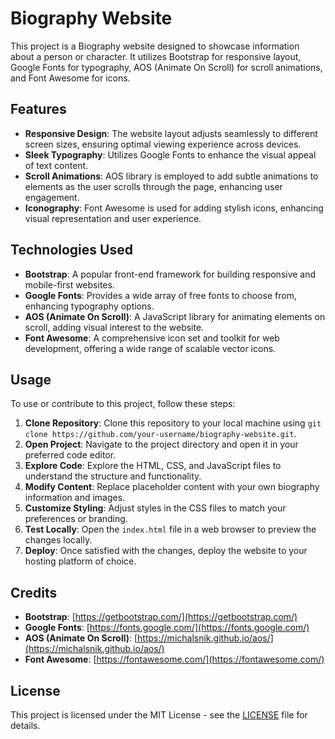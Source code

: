 # Biography Website

This project is a Biography website designed to showcase information about a person or character. It utilizes Bootstrap for responsive layout, Google Fonts for typography, AOS (Animate On Scroll) for scroll animations, and Font Awesome for icons.

## Features

- **Responsive Design**: The website layout adjusts seamlessly to different screen sizes, ensuring optimal viewing experience across devices.
- **Sleek Typography**: Utilizes Google Fonts to enhance the visual appeal of text content.
- **Scroll Animations**: AOS library is employed to add subtle animations to elements as the user scrolls through the page, enhancing user engagement.
- **Iconography**: Font Awesome is used for adding stylish icons, enhancing visual representation and user experience.

## Technologies Used

- **Bootstrap**: A popular front-end framework for building responsive and mobile-first websites.
- **Google Fonts**: Provides a wide array of free fonts to choose from, enhancing typography options.
- **AOS (Animate On Scroll)**: A JavaScript library for animating elements on scroll, adding visual interest to the website.
- **Font Awesome**: A comprehensive icon set and toolkit for web development, offering a wide range of scalable vector icons.

## Usage

To use or contribute to this project, follow these steps:

1. **Clone Repository**: Clone this repository to your local machine using `git clone https://github.com/your-username/biography-website.git`.
2. **Open Project**: Navigate to the project directory and open it in your preferred code editor.
3. **Explore Code**: Explore the HTML, CSS, and JavaScript files to understand the structure and functionality.
4. **Modify Content**: Replace placeholder content with your own biography information and images.
5. **Customize Styling**: Adjust styles in the CSS files to match your preferences or branding.
6. **Test Locally**: Open the `index.html` file in a web browser to preview the changes locally.
7. **Deploy**: Once satisfied with the changes, deploy the website to your hosting platform of choice.

## Credits

- **Bootstrap**: [https://getbootstrap.com/](https://getbootstrap.com/)
- **Google Fonts**: [https://fonts.google.com/](https://fonts.google.com/)
- **AOS (Animate On Scroll)**: [https://michalsnik.github.io/aos/](https://michalsnik.github.io/aos/)
- **Font Awesome**: [https://fontawesome.com/](https://fontawesome.com/)

## License

This project is licensed under the MIT License - see the [LICENSE](LICENSE) file for details.
